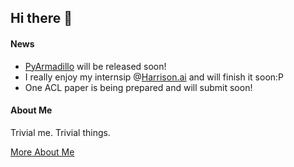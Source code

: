 ## Hi there :wave:

#### News
* [PyArmadillo](http://pyarma.sourceforge.net/) will be released soon!
* I really enjoy my internsip @[Harrison.ai](https://www.harrison.ai/) and will finish it soon:P
* One ACL paper is being prepared and will submit soon!

#### About Me 
Trivial me. Trivial things.
  
[More About Me](https://terryyz.github.io/_pages/resume.pdf)

